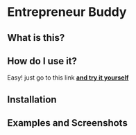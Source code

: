# Entrepreneur Buddy

## What is this?

## How do I use it?
Easy! just go to this link [**and try it yourself**](https://psu-codeathon.azurewebsites.net/)
## Installation

## Examples and Screenshots